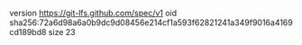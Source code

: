 version https://git-lfs.github.com/spec/v1
oid sha256:72a6d98a6a0b9dc9d08456e214cf1a593f62821241a349f9016a4169cd189bd8
size 23

